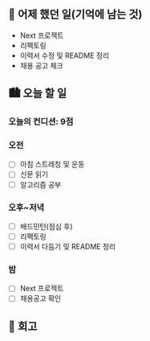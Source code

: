 ## 🌃 어제 했던 일(기억에 남는 것)

- Next 프로젝트
- 리팩토링
- 이력서 수정 및 README 정리
- 채용 공고 체크

## 🏙️ 오늘 할 일

### 오늘의 컨디션: 9점

### 오전

- [ ] 아침 스트레칭 및 운동
- [ ] 신문 읽기
- [ ] 알고리즘 공부

### 오후~저녁

- [ ] 배드민턴(점심 후)
- [ ] 리팩토링
- [ ] 이력서 다듬기 및 README 정리

### 밤

- [ ] Next 프로젝트
- [ ] 채용공고 확인

## 🌆 회고
